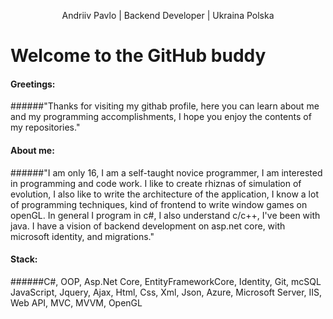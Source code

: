 <p align="center">Andriiv Pavlo | Backend Developer | Ukraina Polska</p>
<p align="center"><h1>Welcome to the GitHub buddy</h1></p>

#### Greetings:
######"Thanks for visiting my githab profile, here you can learn about me and my programming accomplishments, I hope you enjoy the contents of my repositories."

#### About me:
######"I am only 16, I am a self-taught novice programmer, I am interested in programming and code work. I like to create rhiznas of simulation of evolution, I also like to write the architecture of the application, I know a lot of programming techniques, kind of frontend to write window games on openGL. In general I program in c#, I also understand c/c++, I've been with java. I have a vision of backend development on asp.net core, with microsoft identity, and migrations."

#### Stack:
######С#, OOP, Asp.Net Core, EntityFrameworkCore, Identity, Git, mcSQL JavaScript, Jquery, Ajax, Html, Css, Xml, Json, Azure, Microsoft Server, IIS, Web API, MVC, MVVM, OpenGL